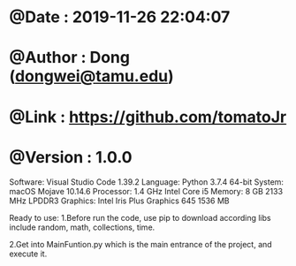 # @Date    : 2019-11-26 22:04:07
# @Author  : Dong (dongwei@tamu.edu)
# @Link    : https://github.com/tomatoJr
# @Version : 1.0.0

Software:
Visual Studio Code 1.39.2
Language:
Python 3.7.4 64-bit
System:
macOS Mojave 10.14.6
Processor:
1.4 GHz Intel Core i5
Memory:
8 GB 2133 MHz LPDDR3
Graphics:
Intel Iris Plus Graphics 645 1536 MB


Ready to use:
1.Before run the code, use pip to download according libs include random, math, collections, time.

2.Get into MainFuntion.py which is the main entrance of the project, and execute it.
